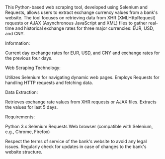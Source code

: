 

This Python-based web scraping tool, developed using Selenium and Requests, allows users to extract exchange currency values from a bank's website. The tool focuses on retrieving data from XHR (XMLHttpRequest) requests or AJAX (Asynchronous JavaScript and XML) files to gather real-time and historical exchange rates for three major currencies: EUR, USD, and CNY.


Information: 

Current day exchange rates for EUR, USD, and CNY and exchange rates for the previous four days.

Web Scraping Technology:

Utilizes Selenium for navigating dynamic web pages.
Employs Requests for handling HTTP requests and fetching data.

Data Extraction:

Retrieves exchange rate values from XHR requests or AJAX files.
Extracts the values for last 5 days.

Requirements:

Python 3.x
Selenium
Requests
Web browser (compatible with Selenium, e.g., Chrome, Firefox)

Respect the terms of service of the bank's website to avoid any legal issues.
Regularly check for updates in case of changes to the bank's website structure.
